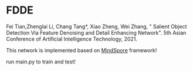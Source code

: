# FDDE
Fei Tian,Zhenglai Li, Chang Tang*, Xiao Zheng, Wei Zhang, " Salient Object Detection Via Feature Denoising and Detail Enhancing Network". 5th Asian Conference of Artificial Intelligence Technology, 2021.

This network is implemented based on <a href="https://github.com/mindspore-ai/mindspore">MindSpore</a> framework!

run main.py to train and test!
